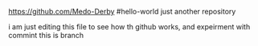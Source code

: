https://github.com/Medo-Derby #hello-world
just another repository

i am just editing this file to see how th github works, and expeirment with commint
this is branch 
